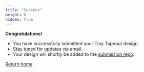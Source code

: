 ```yaml
---
title: "Success"
weight: 0
hidden: true
---
```


**Congratulations!**

* You have successfully submitted your Tiny Tapeout design.
* Stay tuned for updates via email.
* Your design will shortly be added to the [submission repo](https://github.com/TinyTapeout/tinytapeout-03).

[Return home](https://tinytapeout.com/)

